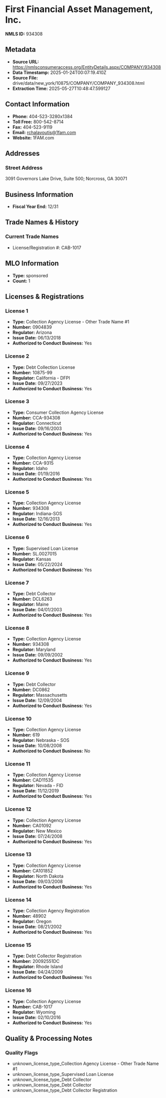 # First Financial Asset Management, Inc.

**NMLS ID:** 934308

## Metadata
- **Source URL:** https://nmlsconsumeraccess.org/EntityDetails.aspx/COMPANY/934308
- **Data Timestamp:** 2025-01-24T00:07:19.410Z
- **Source File:** drive/data/new_york/10875/COMPANY/COMPANY_934308.html
- **Extraction Time:** 2025-05-27T10:48:47.599127

## Contact Information
- **Phone:** 404-523-3280x1384
- **Toll Free:** 800-542-8714
- **Fax:** 404-523-9119
- **Email:** rchalavoutis@1fam.com
- **Website:** 1FAM.com

## Addresses
### Street Address
3091 Governors Lake Drive, Suite 500; Norcross, GA 30071

## Business Information
- **Fiscal Year End:** 12/31

## Trade Names & History
### Current Trade Names
- License/Registration #: CAB-1017

## MLO Information
- **Type:** sponsored
- **Count:** 1

## Licenses & Registrations

### License 1
- **Type:** Collection Agency License - Other Trade Name #1
- **Number:** 0904839
- **Regulator:** Arizona
- **Issue Date:** 06/13/2018
- **Authorized to Conduct Business:** Yes

### License 2
- **Type:** Debt Collection License
- **Number:** 10875-99
- **Regulator:** California - DFPI
- **Issue Date:** 09/27/2023
- **Authorized to Conduct Business:** Yes

### License 3
- **Type:** Consumer Collection Agency License
- **Number:** CCA-934308
- **Regulator:** Connecticut
- **Issue Date:** 09/16/2003
- **Authorized to Conduct Business:** Yes

### License 4
- **Type:** Collection Agency License
- **Number:** CCA-9315
- **Regulator:** Idaho
- **Issue Date:** 01/19/2016
- **Authorized to Conduct Business:** Yes

### License 5
- **Type:** Collection Agency License
- **Number:** 934308
- **Regulator:** Indiana-SOS
- **Issue Date:** 12/16/2013
- **Authorized to Conduct Business:** Yes

### License 6
- **Type:** Supervised Loan License
- **Number:** SL.0027015
- **Regulator:** Kansas
- **Issue Date:** 05/22/2024
- **Authorized to Conduct Business:** Yes

### License 7
- **Type:** Debt Collector
- **Number:** DCL6263
- **Regulator:** Maine
- **Issue Date:** 04/01/2003
- **Authorized to Conduct Business:** Yes

### License 8
- **Type:** Collection Agency License
- **Number:** 934308
- **Regulator:** Maryland
- **Issue Date:** 09/09/2002
- **Authorized to Conduct Business:** Yes

### License 9
- **Type:** Debt Collector
- **Number:** DC0862
- **Regulator:** Massachusetts
- **Issue Date:** 12/09/2004
- **Authorized to Conduct Business:** Yes

### License 10
- **Type:** Collection Agency License
- **Number:** 619
- **Regulator:** Nebraska - SOS
- **Issue Date:** 10/08/2008
- **Authorized to Conduct Business:** No

### License 11
- **Type:** Collection Agency License
- **Number:** CAD11535
- **Regulator:** Nevada - FID
- **Issue Date:** 11/12/2019
- **Authorized to Conduct Business:** Yes

### License 12
- **Type:** Collection Agency License
- **Number:** CA01092
- **Regulator:** New Mexico
- **Issue Date:** 07/24/2008
- **Authorized to Conduct Business:** Yes

### License 13
- **Type:** Collection Agency License
- **Number:** CA101852
- **Regulator:** North Dakota
- **Issue Date:** 09/03/2008
- **Authorized to Conduct Business:** Yes

### License 14
- **Type:** Collection Agency Registration
- **Number:** 48902
- **Regulator:** Oregon
- **Issue Date:** 08/21/2002
- **Authorized to Conduct Business:** Yes

### License 15
- **Type:** Debt Collector Registration
- **Number:** 20092551DC
- **Regulator:** Rhode Island
- **Issue Date:** 04/24/2009
- **Authorized to Conduct Business:** Yes

### License 16
- **Type:** Collection Agency License
- **Number:** CAB-1017
- **Regulator:** Wyoming
- **Issue Date:** 02/10/2016
- **Authorized to Conduct Business:** Yes

## Quality & Processing Notes
### Quality Flags
- unknown_license_type_Collection Agency License - Other Trade Name #1
- unknown_license_type_Supervised Loan License
- unknown_license_type_Debt Collector
- unknown_license_type_Debt Collector
- unknown_license_type_Debt Collector Registration
